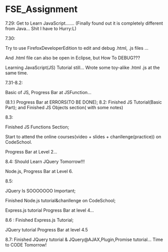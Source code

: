 # FSE_Assignment

7.29: 
Get to Learn JavaScript....... (Finally found out it is completely different from Java... Shit I have to Hurry:L)

7.30:

Try to use FirefoxDeveloperEdition to edit and debug .html, .js files ...

And .html file can also be open in Eclipse, but How To DEBUG??? <TO BE DONE>

Learning JavaScript(JS) Tutorial still... Wrote some toy-alike .html .js at the same time.

7.31-8.2: 

Basic of JS, Progress Bar at JSFunction...

(8.1:) Progress Bar at ERRORS(TO BE DONE);
8.2: Finished JS Tutorial(Basic Part);  and Finished JS Objects section( with some notes) 

8.3:

Finished JS Functions Section; 

Start to attend the online courses(video + slides + chanllenge(practice)) on CodeSchool.

Progress Bar at Level 2...

8.4:
Should Learn JQuery Tomorrow!!!

Node.js, Progress Bar at Level 6.

8.5: 

JQuery Is SOOOOOOO Important;

Finished Node.js tutorial&chanllenge on CodeSchool;

Express.js tutorial Progress Bar at level 4...

8.6 :
Finished Express.js Tutorial;

JQuery tutorial Progress Bar at level 4.5

8.7:
Finished JQuery tutorial & JQuery@AJAX,Plugin,Promise tutorial...
Time to CODE Tomorrow!